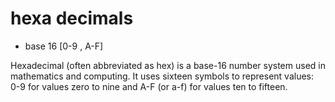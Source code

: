 # hexa decimals

- base 16 [0-9 , A-F]

Hexadecimal (often abbreviated as hex) is a base-16 number system used in mathematics and computing. It uses sixteen symbols to represent values: 0-9 for values zero to nine and A-F (or a-f) for values ten to fifteen.